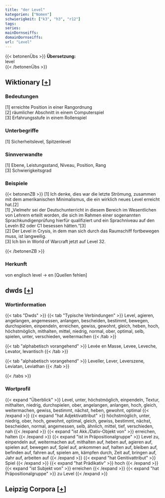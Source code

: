 ```yaml
---
title: "der Level"
kategorien: ["Nomen"]
schwierigkeit: ["k3", "h3", "r12"]
tags:
series:
mainDornseiffs:
domainDornseiffs:
url: "Level"
---
```


{{< betonenÜbs >}}
**Übersetzung:**  
level  
{{< /betonenÜbs >}}

## Wiktionary [[+](https://de.wiktionary.org/wiki/Level)]

### Bedeutungen
[1] erreichte Position in einer Rangordnung  
[2] räumlicher Abschnitt in einem Computerspiel  
[3] Erfahrungsstufe in einem Rollenspiel  

### Unterbegriffe
[1] Sicherheitslevel, Spitzenlevel  

### Sinnverwandte
[1] Ebene, Leistungsstand, Niveau, Position, Rang  
[3] Schwierigkeitsgrad  

### Beispiele
{{< betonenZB >}}
[1] Ich denke, dies war die letzte Strömung, zusammen mit dem amerikanischen Minimalismus, die ein wirklich neues Level erreicht hat.[2]  
[1] „Vielmehr sei der Deutschunterricht in diesem Bereich im Wesentlichen von Lehrern erteilt worden, die sich im Rahmen einer sogenannten Sprachkundigenprüfung hierfür qualifiziert und ein Sprachniveau auf den Leveln B2 oder C1 besessen hätten.“[3]  
[2] Der Level in Crysis, in dem man sich durch das Raumschiff fortbewegen muss, ist langweilig.  
[3] Ich bin in World of Warcraft jetzt auf Level 32.  

{{< /betonenZB >}}
### Herkunft
von englisch level → en [Quellen fehlen]  



## dwds [[+](https://www.dwds.de/wb/Level)]

### Wortinformation
{{< tabs "Dwds" >}}
{{< tab "Typische Verbindungen" >}}
Level, agieren, angelangen, angemessen, anlangen, bescheiden, bestimmt, bewegen, durchspielen, einpendeln, erreichen, gewiss, gewohnt, gleich, heben, hoch, höchstmöglich, mithalten, mittel, niedrig, normal, ober, optimal, selb, spielen, unter, verschieden, weitermachen
{{< /tab >}}

{{< tab "alphabetisch vorangehend" >}}
Levée en Masse, Levee, Leveche, Levator, levantisch
{{< /tab >}}

{{< tab "alphabetisch vorangehend" >}}
Leveller, Lever, Leverszene, Leviatan, Leviathan
{{< /tab >}}

{{< /tabs >}}

### Wortprofil
{{< expand "Überblick" >}} Level, unter, höchstmöglich, einpendeln, Textur, mithalten, niedrig, durchspielen, ober, angelangen, anlangen, hoch, gleich, weitermachen, gewiss, bestimmt, nächst, heben, gewohnt, optimal {{< /expand >}}
{{< expand "hat Adjektivattribut" >}} höchstmöglich, unter, niedrig, ober, hoch, gewohnt, optimal, gleich, gewiss, bestimmt, nächst, bescheiden, normal, angemessen, selb, ähnlich, mittel, tief, verschieden, nah {{< /expand >}}
{{< expand "ist Akk./Dativ-Objekt von" >}} erreichen, halten {{< /expand >}}
{{< expand "ist in Präpositionalgruppe" >}} Level zu, einpendeln auf, weitermachen auf, mithalten auf, heben auf, agieren auf, spielen auf, bewegen auf, Spiel auf, ankommen auf, halten auf, bleiben auf, befinden auf, fahren auf, spielen am, kämpfen durch, Zeit auf, bringen auf, Jahr auf, arbeiten auf {{< /expand >}}
{{< expand "hat Genitivattribut" >}} Spiel {{< /expand >}}
{{< expand "hat Prädikativ" >}} hoch {{< /expand >}}
{{< expand "ist Subjekt von" >}} erreichen {{< /expand >}}
{{< expand "hat Präpositionalgruppe" >}} zu Level {{< /expand >}}

## Leipzig Corpora [[+](https://corpora.uni-leipzig.de/en/res?word=Level&corpusId=deu_newscrawl-public_2018)]

